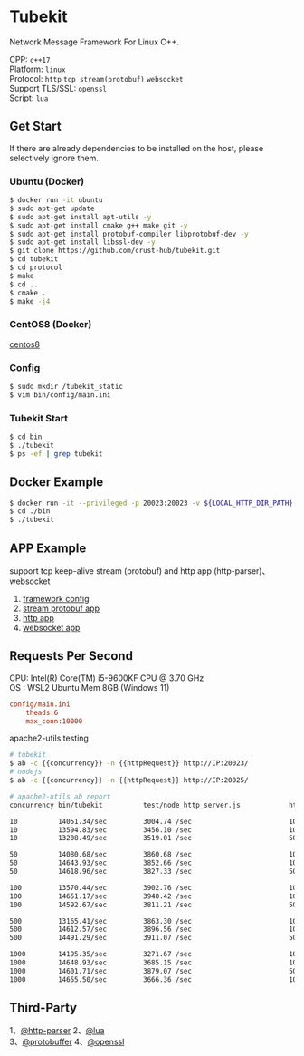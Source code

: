 # Tubekit

Network Message Framework For Linux C++.

CPP: `c++17`  
Platform: `linux`  
Protocol: `http` `tcp stream(protobuf)` `websocket`  
Support TLS/SSL: `openssl`  
Script: `lua`  

## Get Start

If there are already dependencies to be installed on the host, please selectively ignore them.

### Ubuntu (Docker)

```bash
$ docker run -it ubuntu
$ sudo apt-get update
$ sudo apt-get install apt-utils -y
$ sudo apt-get install cmake g++ make git -y
$ sudo apt-get install protobuf-compiler libprotobuf-dev -y
$ sudo apt-get install libssl-dev -y
$ git clone https://github.com/crust-hub/tubekit.git
$ cd tubekit
$ cd protocol
$ make
$ cd ..
$ cmake .
$ make -j4
```

### CentOS8 (Docker)

[centos8](./Centos8.md)

### Config

```bash
$ sudo mkdir /tubekit_static
$ vim bin/config/main.ini
```

### Tubekit Start

```bash
$ cd bin
$ ./tubekit
$ ps -ef | grep tubekit
```

## Docker Example

```bash
$ docker run -it --privileged -p 20023:20023 -v ${LOCAL_HTTP_DIR_PATH}:/tubekit_static gaowanlu/tubekit:latest bash
$ cd ./bin
$ ./tubekit
```

## APP Example

support tcp keep-alive stream (protobuf) and http app (http-parser)、websocket

1. [framework config](https://github.com/crust-hub/tubekit/blob/main/bin/config/main.ini)
2. [stream protobuf app](https://github.com/crust-hub/tubekit/blob/main/src/app/stream_app.cpp)
3. [http app](https://github.com/crust-hub/tubekit/blob/main/src/app/http_app.cpp)
4. [websocket app](https://github.com/crust-hub/tubekit/blob/main/src/app/websocket_app.cpp)

## Requests Per Second

CPU: Intel(R) Core(TM) i5-9600KF CPU @ 3.70 GHz   
OS : WSL2 Ubuntu Mem 8GB  (Windows 11)

```ini
config/main.ini 
    theads:6  
    max_conn:10000  
```

apache2-utils testing

```bash
# tubekit
$ ab -c {{concurrency}} -n {{httpRequest}} http://IP:20023/
# nodejs
$ ab -c {{concurrency}} -n {{httpRequest}} http://IP:20025/
```

```bash
# apache2-utils ab report
concurrency bin/tubekit          test/node_http_server.js            httpRequest     responseBodySize

10          14051.34/sec         3004.74 /sec                        10000           1072bytes
10          13594.83/sec         3456.10 /sec                        100000          1072bytes
10          13208.49/sec         3519.01 /sec                        500000          1072bytes

50          14080.68/sec         3860.68 /sec                        10000           1072bytes
50          14643.93/sec         3852.66 /sec                        100000          1072bytes
50          14618.96/sec         3827.33 /sec                        500000          1072bytes

100         13570.44/sec         3902.76 /sec                        10000           1072bytes
100         14651.17/sec         3940.42 /sec                        100000          1072bytes
100         14592.67/sec         3811.21 /sec                        500000          1072bytes

500         13165.41/sec         3863.30 /sec                        10000           1072bytes
500         14612.57/sec         3896.56 /sec                        100000          1072bytes
500         14491.29/sec         3911.07 /sec                        500000          1072bytes

1000        14195.35/sec         3271.67 /sec                        10000           1072bytes
1000        14648.93/sec         3685.15 /sec                        100000          1072bytes
1000        14601.71/sec         3879.07 /sec                        500000          1072bytes
1000        14655.50/sec         3666.36 /sec                        1000000         1072bytes
```

## Third-Party

1、[@http-parser](https://github.com/nodejs/http-parser)  2、[@lua](https://github.com/lua/lua)  
3、[@protobuffer](https://github.com/protocolbuffers/protobuf)  4、[@openssl](https://github.com/openssl/openssl)  
